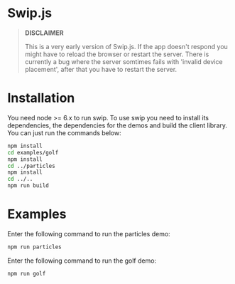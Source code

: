 # Swip.js

> **DISCLAIMER**
> 
> This is a very early version of Swip.js. If the app doesn't respond you might have to reload the browser or restart the server. There is currently a bug where the server somtimes fails with 'invalid device placement', after that you have to restart the server.

# Installation

You need node >= 6.x to run swip. To use swip you need to install its dependencies, the dependencies for the demos and build the client library. You can just run the commands below:

```bash
npm install
cd examples/golf
npm install
cd ../particles
npm install
cd ../..
npm run build
```

# Examples

Enter the following command to run the particles demo:

```bash
npm run particles
```

Enter the following command to run the golf demo:

```bash
npm run golf
```
